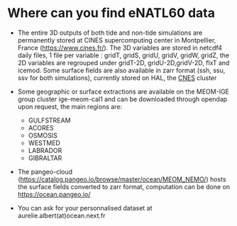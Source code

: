 # Where can you find eNATL60 data


 - The entire 3D outputs of both tide and non-tide simulations are permanently stored at CINES supercomputing center in Montpellier, France (https://www.cines.fr/). The 3D variables are stored in netcdf4 daily files, 1 file per variable : gridT, gridS, gridU, gridV, gridW, gridZ, the 2D variables are regrouped under gridT-2D, gridU-2D,gridV-2D, flxT and icemod. Some surface fields are also available in zarr format (ssh, ssu, ssv for both simulations), currently stored on HAL, the [CNES](https://cnes.fr) cluster
 
 - Some geographic or surface extractions are available on the MEOM-IGE group cluster ige-meom-cal1 and can be downloaded through opendap upon request, the main regions are:
     - GULFSTREAM
     - ACORES
     - OSMOSIS
     - WESTMED
     - LABRADOR
     - GIBRALTAR
 
 - The pangeo-cloud (https://catalog.pangeo.io/browse/master/ocean/MEOM_NEMO/) hosts the surface fields converted to zarr format, computation can be done on https://ocean.pangeo.io/
 
 - You can ask for your personnalised dataset at aurelie.albert(at)ocean.next.fr
 

